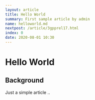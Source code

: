 ```yaml
---
layout: article
title: Hello World 
summary: First sample article by admin
name: helloworld.md
nextpost: /article/3gpprel17.html
index: 0
date: 2020-08-01 10:30
---
```


# Hello World 


## Background
Just a simple article .. 
